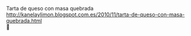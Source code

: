 Tarta de queso con masa quebrada	http://kanelaylimon.blogspot.com.es/2010/11/tarta-de-queso-con-masa-quebrada.html	
਍